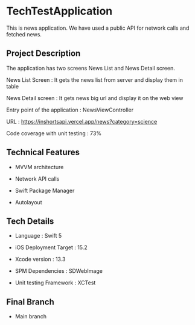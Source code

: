 # TechTestApplication
This is news application. We have used a public API for network calls and fetched news.

## Project Description
The application has two screens News List and News Detail screen.

News List Screen : It gets the news list from server and display them in table

News Detail screen : It gets news big url and display it on the web view

Entry point of the application : NewsViewController

URL : https://inshortsapi.vercel.app/news?category=science

Code coverage with unit testing : 73% 

## Technical Features
* MVVM architecture

* Network API calls

* Swift Package Manager

* Autolayout

## Tech Details
* Language : Swift 5

* iOS Deployment Target : 15.2

* Xcode version : 13.3

* SPM Dependencies : SDWebImage

* Unit testing Framework : XCTest

## Final Branch
* Main branch
